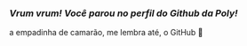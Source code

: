 ### *Vrum vrum! Você parou no perfil do Github da Poly!*

a empadinha de camarão, me lembra até, o GitHub 💙
